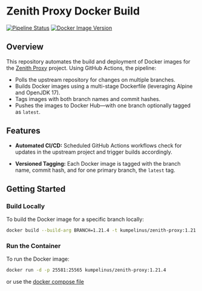 # Zenith Proxy Docker Build

[![Pipeline Status](https://img.shields.io/github/actions/workflow/status/Kumpelinus/zenith-proxy-docker/docker-image.yml?logo=github&label=docker%20build)](https://github.com/Kumpelinus/zenith-proxy-docker/actions/workflows/docker-image.yml)
[![Docker Image Version](https://img.shields.io/docker/v/kumpelinus/zenith-proxy?sort=semver)](https://hub.docker.com/r/kumpelinus/zenith-proxy)

## Overview

This repository automates the build and deployment of Docker images for the [Zenith Proxy](https://github.com/rfresh2/ZenithProxy) project. Using GitHub Actions, the pipeline:
- Polls the upstream repository for changes on multiple branches.
- Builds Docker images using a multi-stage Dockerfile (leveraging Alpine and OpenJDK 17).
- Tags images with both branch names and commit hashes.
- Pushes the images to Docker Hub—with one branch optionally tagged as `latest`.

## Features

- **Automated CI/CD:**
  Scheduled GitHub Actions workflows check for updates in the upstream project and trigger builds accordingly.

- **Versioned Tagging:**
  Each Docker image is tagged with the branch name, commit hash, and for one primary branch, the `latest` tag.

## Getting Started

### Build Locally

To build the Docker image for a specific branch locally:

```bash
docker build --build-arg BRANCH=1.21.4 -t kumpelinus/zenith-proxy:1.21.4 .
```

### Run the Container

To run the Docker image:

```bash
docker run -d -p 25581:25565 kumpelinus/zenith-proxy:1.21.4
```

or use the [docker compose file](https://github.com/Kumpelinus/zenith-proxy-docker/blob/main/docker-compose.yml)
